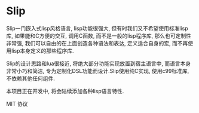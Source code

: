 Slip
======

Slip一门嵌入式lisp风格语言, lisp功能很强大, 但有时我们又不希望使用标准lisp库, 如果能和C方便的交互, 调用C函数, 而不是一般的lisp程序库, 那么也可定制性非常强, 我们可以自由的在上面创造各种语法和表达, 定义适合自身的宏, 而不再使用lisp本身定义的那些程序库.

Slip的设计思路和lua很接近, 将绝大部分功能实现放置到宿主语言中, 而语言本身非常小巧和简洁, 专为定制化DSL功能而设计.Slip使用纯C实现, 使用c99标准库, 不依赖其他任何组件.

本项目正在开发中, 将会陆续添加各种lisp语言特性.


MIT 协议